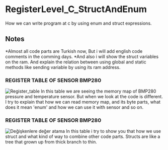 # RegisterLevel_C_StructAndEnum
 How we can write program at c by using enum and struct expressions.

## Notes
*Almost all code parts are Turkish now, But i will add english code comments in the comming days.
*And also i will show the struct variables on the ram. And explain the relation between using global and static methods like sending variable by using its ram address.

### REGISTER TABLE OF SENSOR BMP280
![Register_table](https://github.com/YEK-Kayra/RegisterLevel_C_StructAndEnum/assets/124110070/3e09f87e-1864-48f9-9888-de8aa2ec2d47)
In this table we are seeing the memory map of BMP280 pressure and temperature sensor. But when we look at the code is different. 
I try to explain that how we can read memory map, and its byte parts, what does it mean 'enum' and how we can use it with sensor and so on.


### REGISTER TABLE OF SENSOR BMP280
![Değişkenlere değer atama](https://github.com/YEK-Kayra/RegisterLevel_C_StructAndEnum/assets/124110070/58cb5e11-7cd4-4051-8f1e-1374f9887eda)
In this table i try to show you that how we use struct and what kind of way to combine other code parts. Structs are like a tree that grown up from thick branch to thin. 



 

 
